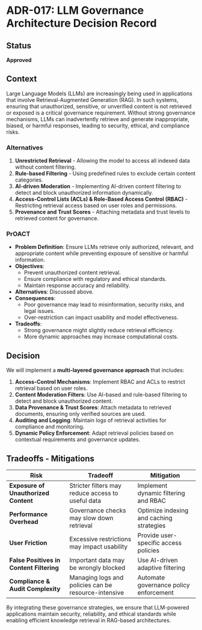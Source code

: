# ADR-017: LLM Governance Architecture Decision Record

## Status
**Approved**

## Context
Large Language Models (LLMs) are increasingly being used in applications that involve Retrieval-Augmented Generation (RAG). In such systems, ensuring that unauthorized, sensitive, or unverified content is not retrieved or exposed is a critical governance requirement. Without strong governance mechanisms, LLMs can inadvertently retrieve and generate inappropriate, biased, or harmful responses, leading to security, ethical, and compliance risks.

### Alternatives
1. **Unrestricted Retrieval** - Allowing the model to access all indexed data without content filtering.
2. **Rule-based Filtering** - Using predefined rules to exclude certain content categories.
3. **AI-driven Moderation** - Implementing AI-driven content filtering to detect and block unauthorized information dynamically.
4. **Access-Control Lists (ACLs) & Role-Based Access Control (RBAC)** - Restricting retrieval access based on user roles and permissions.
5. **Provenance and Trust Scores** - Attaching metadata and trust levels to retrieved content for governance.

### PrOACT
- **Problem Definition**: Ensure LLMs retrieve only authorized, relevant, and appropriate content while preventing exposure of sensitive or harmful information.
- **Objectives**:
  - Prevent unauthorized content retrieval.
  - Ensure compliance with regulatory and ethical standards.
  - Maintain response accuracy and reliability.
- **Alternatives**: Discussed above.
- **Consequences**:
  - Poor governance may lead to misinformation, security risks, and legal issues.
  - Over-restriction can impact usability and model effectiveness.
- **Tradeoffs**:
  - Strong governance might slightly reduce retrieval efficiency.
  - More dynamic approaches may increase computational costs.

## Decision
We will implement a **multi-layered governance approach** that includes:
1. **Access-Control Mechanisms**: Implement RBAC and ACLs to restrict retrieval based on user roles.
2. **Content Moderation Filters**: Use AI-based and rule-based filtering to detect and block unauthorized content.
3. **Data Provenance & Trust Scores**: Attach metadata to retrieved documents, ensuring only verified sources are used.
4. **Auditing and Logging**: Maintain logs of retrieval activities for compliance and monitoring.
5. **Dynamic Policy Enforcement**: Adapt retrieval policies based on contextual requirements and governance updates.

## Tradeoffs - Mitigations
| **Risk**                                  | **Tradeoff**                                      | **Mitigation**                              |
|------------------------------------------|-------------------------------------------------|--------------------------------------------|
| **Exposure of Unauthorized Content**     | Stricter filters may reduce access to useful data | Implement dynamic filtering and RBAC   |
| **Performance Overhead**                  | Governance checks may slow down retrieval        | Optimize indexing and caching strategies |
| **User Friction**                         | Excessive restrictions may impact usability      | Provide user-specific access policies    |
| **False Positives in Content Filtering**  | Important data may be wrongly blocked            | Use AI-driven adaptive filtering         |
| **Compliance & Audit Complexity**         | Managing logs and policies can be resource-intensive | Automate governance policy enforcement |

By integrating these governance strategies, we ensure that LLM-powered applications maintain security, reliability, and ethical standards while enabling efficient knowledge retrieval in RAG-based architectures.

